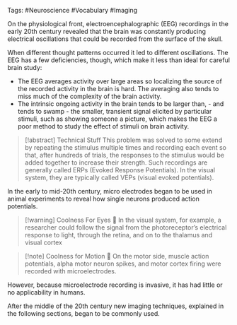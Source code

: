 Tags: #Neuroscience #Vocabulary #Imaging


On the physiological front, electroencephalographic (EEG) recordings in the early 20th century revealed that the brain was constantly producing electrical oscillations that could be recorded from the surface of the skull.

When different thought patterns occurred it led to different oscillations. The EEG has a few deficiencies, though, which make it less than ideal for careful brain study:

* The EEG averages activity over large areas so localizing the source of the recorded activity in the brain is hard. The averaging also tends to miss much of the complexity of the brain activity.
* The intrinsic ongoing activity in the brain tends to be larger than, - and tends to swamp - the smaller, transient signal elicited by particular stimuli, such as showing someone a picture, which makes the EEG a poor method to study the effect of stimuli on brain activity.

>[!abstract] Technical Stuff
>This problem was solved to some extend by repeating the stimulus multiple times and recording each event so that, after hundreds of trials, the responses to the stimulus would be added together to increase their strength. Such recordings are generally called ERPs (Evoked Response Potentials). In the visual system, they are typically called VEPs (visual evoked potentials).

In the early to mid-20th century, micro electrodes began to be used in animal experiments to reveal how single neurons produced action potentials.

>[!warning] Coolness For Eyes 🤪
>In the visual system, for example, a researcher could follow the signal from the photoreceptor’s electrical response to light, through the retina, and on to the thalamus and visual cortex

>[!note] Coolness for Motion 🤩
>On the motor side, muscle action potentials, alpha motor neuron spikes, and motor cortex firing were recorded with microelectrodes.

However, because microelectrode recording is invasive, it has had little or no applicability in humans.

After the middle of the 20th century new imaging techniques, explained in the following sections, began to be commonly used.